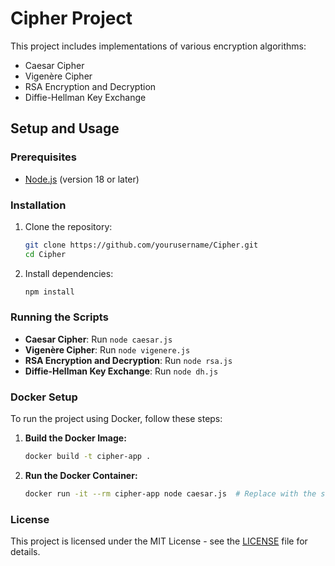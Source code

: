 
# Cipher Project

This project includes implementations of various encryption algorithms:
- Caesar Cipher
- Vigenère Cipher
- RSA Encryption and Decryption
- Diffie-Hellman Key Exchange

## Setup and Usage

### Prerequisites

- [Node.js](https://nodejs.org/) (version 18 or later)

### Installation

1. Clone the repository:

    ```bash
    git clone https://github.com/yourusername/Cipher.git
    cd Cipher
    ```

2. Install dependencies:

    ```bash
    npm install
    ```

### Running the Scripts

- **Caesar Cipher**: Run `node caesar.js`
- **Vigenère Cipher**: Run `node vigenere.js`
- **RSA Encryption and Decryption**: Run `node rsa.js`
- **Diffie-Hellman Key Exchange**: Run `node dh.js`

### Docker Setup

To run the project using Docker, follow these steps:

1. **Build the Docker Image:**

    ```bash
    docker build -t cipher-app .
    ```

2. **Run the Docker Container:**

    ```bash
    docker run -it --rm cipher-app node caesar.js  # Replace with the script you want to run
    ```

### License

This project is licensed under the MIT License - see the [LICENSE](LICENSE) file for details.
